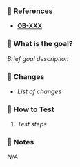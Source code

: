 ### 📌 References

- [**OB-XXX**](https://github.com/CescFe/CescFe.github.io/issues/XXX)

### 🎩 What is the goal?

_Brief goal description_

### 🚀 Changes

- _List of changes_

### 🧪 How to Test

1. _Test steps_

### 📝 Notes

_N/A_
